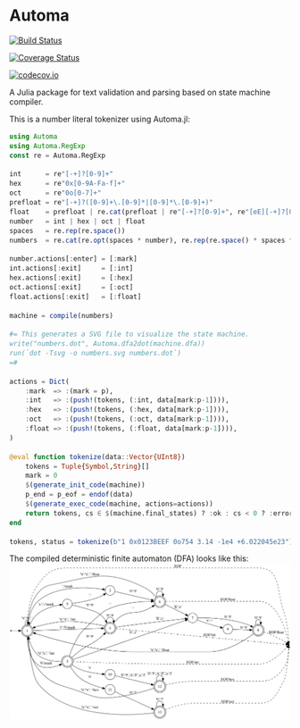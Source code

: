 # Automa

[![Build Status](https://travis-ci.org/bicycle1885/Automa.jl.svg?branch=master)](https://travis-ci.org/bicycle1885/Automa.jl)

[![Coverage Status](https://coveralls.io/repos/bicycle1885/Automa.jl/badge.svg?branch=master&service=github)](https://coveralls.io/github/bicycle1885/Automa.jl?branch=master)

[![codecov.io](http://codecov.io/github/bicycle1885/Automa.jl/coverage.svg?branch=master)](http://codecov.io/github/bicycle1885/Automa.jl?branch=master)

A Julia package for text validation and parsing based on state machine compiler.

This is a number literal tokenizer using Automa.jl:
```julia
using Automa
using Automa.RegExp
const re = Automa.RegExp

int      = re"[-+]?[0-9]+"
hex      = re"0x[0-9A-Fa-f]+"
oct      = re"0o[0-7]+"
prefloat = re"[-+]?([0-9]+\.[0-9]*|[0-9]*\.[0-9]+)"
float    = prefloat | re.cat(prefloat | re"[-+]?[0-9]+", re"[eE][-+]?[0-9]+")
number   = int | hex | oct | float
spaces   = re.rep(re.space())
numbers  = re.cat(re.opt(spaces * number), re.rep(re.space() * spaces * number), spaces)

number.actions[:enter] = [:mark]
int.actions[:exit]     = [:int]
hex.actions[:exit]     = [:hex]
oct.actions[:exit]     = [:oct]
float.actions[:exit]   = [:float]

machine = compile(numbers)

#= This generates a SVG file to visualize the state machine.
write("numbers.dot", Automa.dfa2dot(machine.dfa))
run(`dot -Tsvg -o numbers.svg numbers.dot`)
=#

actions = Dict(
    :mark  => :(mark = p),
    :int   => :(push!(tokens, (:int, data[mark:p-1]))),
    :hex   => :(push!(tokens, (:hex, data[mark:p-1]))),
    :oct   => :(push!(tokens, (:oct, data[mark:p-1]))),
    :float => :(push!(tokens, (:float, data[mark:p-1]))),
)

@eval function tokenize(data::Vector{UInt8})
    tokens = Tuple{Symbol,String}[]
    mark = 0
    $(generate_init_code(machine))
    p_end = p_eof = endof(data)
    $(generate_exec_code(machine, actions=actions))
    return tokens, cs ∈ $(machine.final_states) ? :ok : cs < 0 ? :error : :incomplete
end

tokens, status = tokenize(b"1 0x0123BEEF 0o754 3.14 -1e4 +6.022045e23")
```

The compiled deterministic finite automaton (DFA) looks like this:
![DFA](/numbers.png)
